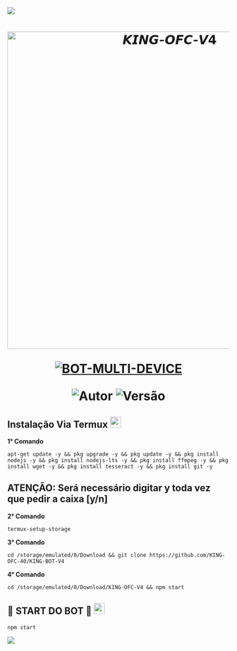 <img src="https://readme-typing-svg.herokuapp.com/?font=mono&size=30&duration=4000&color=00008b&center=falso&vCenter=falso&lines=🜛+𝙆𝙄𝙉𝙂-𝘽𝙊𝙏+𝙑𝟰+🜛;۞+𝙊𝙁𝘾+𝙐𝙋𝘿𝘼𝙏𝙀+۞;@KING-OFC">      

<h1 align="center">
<p>
<img src= "https://xatimg.com/image/bdd9d6563d481c1a17744753de6e18efcdf9dd5e.jpg" alt="𝙆𝙄𝙉𝙂-𝙊𝙁𝘾-𝙑𝟰" width="720">
</p>

<p align="center">
<a href="#"><img title="BOT-MULTI-DEVICE" src="https://img.shields.io/badge/BOT•MULTI•DEVICE-blue?&style=for-the-badge"></a>
</p>

<p align="center">
<img title="Autor" src="https://img.shields.io/badge/Autor-@king-ofc-orange.svg?style=for-the-badge&logo=github"></a>
<img title="Versão" src="https://img.shields.io/badge/Versão-4.0.0-orange.svg?style=for-the-badge&logo=github"></a>
</p>

## Instalação Via Termux  <img src="https://user-images.githubusercontent.com/bdd9d6563d481c1a17744753de6e18efcdf9dd5e.png" height="25px">
**1° Comando**
```
apt-get update -y && pkg upgrade -y && pkg update -y && pkg install nodejs -y && pkg install nodejs-lts -y && pkg install ffmpeg -y && pkg install wget -y && pkg install tesseract -y && pkg install git -y
```
**ATENÇÃO:**
Será necessário digitar y toda vez que pedir a caixa [y/n]
---------------------------

**2° Comando**
```
termux-setup-storage
```
**3° Comando**
```
cd /storage/emulated/0/Download && git clone https://github.com/KING-OFC-40/KING-BOT-V4
```
**4° Comando**
```
cd /storage/emulated/0/Download/KING-OFC-V4 && npm start
```

## 💾 START DO BOT 💾 <img src="https://user-images.githubusercontent.com/bdd9d6563d481c1a17744753de6e18efcdf9dd5e.png" height="25px">
```
npm start
```

<img src="https://readme-typing-svg.herokuapp.com/?font=mono&size=30&duration=4000&color=00008b&center=falso&vCenter=falso&lines=╰•★KING-BOT-𝚅𝟺★•╯"> 
